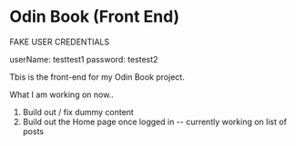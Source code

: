 # Odin Book (Front End)

FAKE USER CREDENTIALS

userName: testtest1
password: testest2

Tbis is the front-end for my Odin Book project. 

What I am working on now..
1. Build out / fix dummy content
2. Build out the Home page once logged in -- currently working on list of posts
